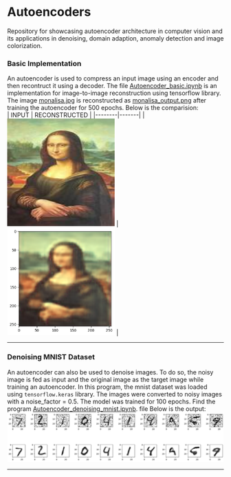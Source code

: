 # Autoencoders
Repository for showcasing autoencoder architecture in computer vision and its applications in denoising, domain adaption, anomaly detection and image colorization.

### Basic Implementation
An autoencoder is used to compress an input image using an encoder and then recontruct it using a decoder. The file [Autoencoder_basic.ipynb](./Autoencoder_basic.ipynb) is an implementation for image-to-image reconstruction using tensorflow library. The image [monalisa.jpg](./data/monalisa.jpg) is reconstructed as [monalisa_output.png](./data/monalisa_output.png) after training the autoencoder for 500 epochs.
Below is the comparision: <br> 
| INPUT | RECONSTRUCTED |
|--------|-------|
| <img src="https://github.com/Parth-D3/Autoencoders/blob/main/data/monalisa.jpg" width="250" height = "250"/> | <img src="https://github.com/Parth-D3/Autoencoders/blob/main/data/monalisa_output.png" width="250" height = "250"/> |
<hr>

### Denoising MNIST Dataset
An autoencoder can also be used to denoise images. To do so, the noisy image is fed as input and the original image as the target image while training an autoencoder. In this program, the mnist dataset was loaded using `tensorflow.keras` library. The images were converted to noisy images with a noise_factor = 0.5. The model was trained for 100 epochs. Find the program  [Autoencoder_denoising_mnist.ipynb](./Autoencoder_denoising_mnist.ipynb). file Below is the output: <br>
<img src="https://github.com/Parth-D3/Autoencoders/blob/main/data/autoencoder_mnist.png" />
<hr>
